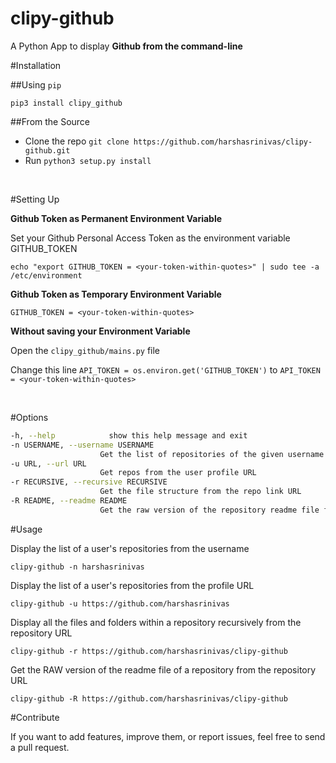 clipy-github
============

A Python App to display **Github from the command-line**


#Installation

##Using `pip`

`pip3 install clipy_github`

##From the Source

* Clone the repo `git clone https://github.com/harshasrinivas/clipy-github.git`
* Run `python3 setup.py install`

<br>

#Setting Up

**Github Token as Permanent Environment Variable**

Set your Github Personal Access Token as the environment variable GITHUB_TOKEN

`echo "export GITHUB_TOKEN = <your-token-within-quotes>" | sudo tee -a /etc/environment`

**Github Token as Temporary Environment Variable**

`GITHUB_TOKEN = <your-token-within-quotes>`

**Without saving your Environment Variable**

Open the `clipy_github/mains.py` file

Change this line `API_TOKEN = os.environ.get('GITHUB_TOKEN')` to `API_TOKEN = <your-token-within-quotes> `

<br>

#Options

```sh
-h, --help            show this help message and exit
-n USERNAME, --username USERNAME
                    Get the list of repositories of the given username
-u URL, --url URL 
                    Get repos from the user profile URL
-r RECURSIVE, --recursive RECURSIVE
                    Get the file structure from the repo link URL
-R README, --readme README
                    Get the raw version of the repository readme file from repo link URL
```



#Usage

Display the list of a user's repositories from the username

`clipy-github -n harshasrinivas`

Display the list of a user's repositories from the profile URL

`clipy-github -u https://github.com/harshasrinivas`

Display all the files and folders within a repository recursively from the repository URL

`clipy-github -r https://github.com/harshasrinivas/clipy-github`

Get the RAW version of the readme file of a repository from the repository URL

`clipy-github -R https://github.com/harshasrinivas/clipy-github`



#Contribute

If you want to add features, improve them, or report issues, feel free to send a pull request.

